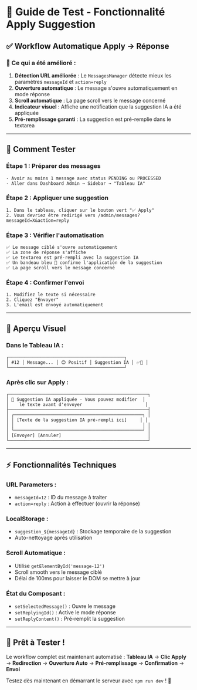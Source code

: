 # 🎯 Guide de Test - Fonctionnalité Apply Suggestion

## ✅ **Workflow Automatique Apply → Réponse**

### **🔧 Ce qui a été amélioré :**

1. **Détection URL améliorée** : Le `MessagesManager` détecte mieux les paramètres `messageId` et `action=reply`
2. **Ouverture automatique** : Le message s'ouvre automatiquement en mode réponse
3. **Scroll automatique** : La page scroll vers le message concerné
4. **Indicateur visuel** : Affiche une notification que la suggestion IA a été appliquée
5. **Pré-remplissage garanti** : La suggestion est pré-remplie dans le textarea

---

## 🧪 **Comment Tester**

### **Étape 1 : Préparer des messages**
```
- Avoir au moins 1 message avec status PENDING ou PROCESSED
- Aller dans Dashboard Admin → Sidebar → "Tableau IA"
```

### **Étape 2 : Appliquer une suggestion**
```
1. Dans le tableau, cliquer sur le bouton vert "✅ Apply" 
2. Vous devriez être redirigé vers /admin/messages?messageId=X&action=reply
```

### **Étape 3 : Vérifier l'automatisation**
```
✅ Le message ciblé s'ouvre automatiquement
✅ La zone de réponse s'affiche
✅ Le textarea est pré-rempli avec la suggestion IA
✅ Un bandeau bleu 🤖 confirme l'application de la suggestion
✅ La page scroll vers le message concerné
```

### **Étape 4 : Confirmer l'envoi**
```
1. Modifiez le texte si nécessaire
2. Cliquez "Envoyer"
3. L'email est envoyé automatiquement
```

---

## 🎨 **Aperçu Visuel**

### **Dans le Tableau IA :**
```
┌────────────────────────────────────────────┐
│ #12 │ Message... │ 😊 Positif │ Suggestion IA │ ✅🔄 │
└────────────────────────────────────────────┘
```

### **Après clic sur Apply :**
```
┌─────────────────────────────────────────────────────┐
│ 🤖 Suggestion IA appliquée - Vous pouvez modifier  │
│    le texte avant d'envoyer                        │
├─────────────────────────────────────────────────────┤
│ ┌─────────────────────────────────────────────────┐ │
│ │ [Texte de la suggestion IA pré-rempli ici]     │ │
│ │                                                 │ │
│ └─────────────────────────────────────────────────┘ │
│ [Envoyer] [Annuler]                                 │
└─────────────────────────────────────────────────────┘
```

---

## ⚡ **Fonctionnalités Techniques**

### **URL Parameters :**
- `messageId=12` : ID du message à traiter
- `action=reply` : Action à effectuer (ouvrir la réponse)

### **LocalStorage :**
- `suggestion_${messageId}` : Stockage temporaire de la suggestion
- Auto-nettoyage après utilisation

### **Scroll Automatique :**
- Utilise `getElementById('message-12')` 
- Scroll smooth vers le message ciblé
- Délai de 100ms pour laisser le DOM se mettre à jour

### **État du Composant :**
- `setSelectedMessage()` : Ouvre le message
- `setReplyingId()` : Active le mode réponse
- `setReplyContent()` : Pré-remplit la suggestion

---

## 🚀 **Prêt à Tester !**

Le workflow complet est maintenant automatisé :
**Tableau IA** → **Clic Apply** → **Redirection** → **Ouverture Auto** → **Pré-remplissage** → **Confirmation** → **Envoi**

Testez dès maintenant en démarrant le serveur avec `npm run dev` ! 🎉
